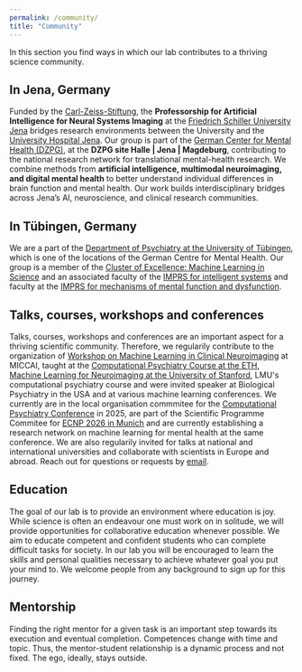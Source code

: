 ```yaml
---
permalink: /community/
title: "Community"
---
```

In this section you find ways in which our lab contributes to a thriving science community.

## In Jena, Germany

Funded by the [Carl-Zeiss-Stiftung](https://www.carl-zeiss-stiftung.de/en/), the **Professorship for Artificial Intelligence for Neural Systems Imaging** at the [Friedrich Schiller University Jena](https://www.uni-jena.de/en/) bridges research environments between the University and the [University Hospital Jena](https://www.uniklinikum-jena.de/en/). Our group is part of the [German Center for Mental Health (DZPG)](https://www.dzpg.org), at the **DZPG site Halle | Jena | Magdeburg**, contributing to the national research network for translational mental-health research. We combine methods from **artificial intelligence, multimodal neuroimaging, and digital mental health** to better understand individual differences in brain function and mental health. Our work builds interdisciplinary bridges across Jena’s AI, neuroscience, and clinical research communities.


## In Tübingen, Germany
We are a part of the [Department of Psychiatry at the University of Tübingen](https://www.medizin.uni-tuebingen.de/en-de/das-klinikum/einrichtungen/kliniken/psychiatrie-und-psychotherapie), which is one of the locations of the German Centre for Mental Health. Our group is a member of the [Cluster of Excellence: Machine Learning in Science](https://uni-tuebingen.de/en/research/core-research/cluster-of-excellence-machine-learning/home/) and an associated faculty of the [IMPRS for intelligent systems](https://imprs.is.mpg.de/faculty) and faculty at the [IMPRS for mechanisms of mental function and dysfunction](https://imprs-mmfd.tuebingen.mpg.de/3866/faculty).

## Talks, courses, workshops and conferences
Talks, courses, workshops and conferences are an important aspect for a thriving scientific community. Therefore, we regularily contribute to the organization of [Workshop on Machine Learning in Clinical Neuroimaging](https://mlcnworkshop.github.io) at MICCAI, taught at the [Computational Psychiatry Course at the ETH](https://www.translationalneuromodeling.org/cpcourse/), [Machine Learning for Neuroimaging at the University of Stanford](https://web.stanford.edu/class/psyc221/), LMU's computational psychiatry course and were invited speaker at Biological Psychiatry in the USA and at various machine learning conferences. We currently are in the local organisation commmitee for the [Computational Psychiatry Conference](https://www.cpconf.org) in 2025, are part of the Scientific Programme Commitee for [ECNP 2026 in Munich](https://www.ecnp.eu) and are currently establishing a research network on machine learning for mental health at the same conference. We are also regularily invited for talks at national and international universities and collaborate with scientists in Europe and abroad. Reach out for questions or requests by [email](mailto:dr.thomas.wolfers@gmail.com).

## Education 
The goal of our lab is to provide an environment where education is joy. While science is often an endeavour one must work on in solitude, we will provide opportunities for collaborative education whenever possible. We aim to educate competent and confident students who can complete difficult tasks for society. In our lab you will be encouraged to learn the skills and personal qualities necessary to achieve whatever goal you put your mind to. We welcome people from any background to sign up for this journey.

## Mentorship
Finding the right mentor for a given task is an important step towards its execution and eventual completion. Competences change with time and topic. Thus, the mentor-student relationship is a dynamic process and not fixed. The ego, ideally, stays outside. 
